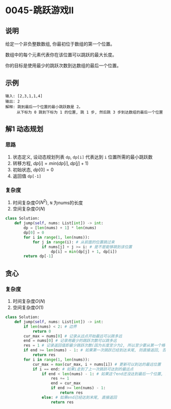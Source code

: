 # 0045-跳跃游戏II

## 说明
给定一个非负整数数组, 你最初位于数组的第一个位置。

数组中的每个元素代表你在该位置可以跳跃的最大长度。

你的目标是使用最少的跳跃次数到达数组的最后一个位置。

## 示例
```
输入: [2,3,1,1,4]
输出: 2
解释: 跳到最后一个位置的最小跳跃数是 2。
     从下标为 0 跳到下标为 1 的位置, 跳 1 步, 然后跳 3 步到达数组的最后一个位置
```

## 解1 动态规划

### 思路
1. 状态定义, 设动态规划列表 `dp`, `dp[i]` 代表达到 `i` 位置所需的最小跳跃数
2. 转移方程, $dp[i] = min(dp[i], dp[j] + 1)$
3. 初始状态, $dp[0] = 0$
4. 返回值 `dp[-1]`

### 复杂度
1. 时间复杂度$O(N^2)$, `N` 为nums的长度
2. 空间复杂度$O(N)$

```python
class Solution:
    def jump(self, nums: List[int]) -> int:
        dp = [len(nums) + 1] * len(nums)
        dp[0] = 0
        for i in range(1, len(nums)):
            for j in range(i): # 从前面的位置跳过来
                if nums[j] + j >= i: # 是不是能够跳到该位置
                    dp[i] = min(dp[j] + 1, dp[i])
        return dp[-1]
```

## 贪心

### 复杂度
1. 时间复杂度$O(N)$
2. 空间复杂度$O(1)$

```python
class Solution:
    def jump(self, nums: List[int]) -> int:
        if len(nums) < 2: # 边界
            return 0
        cur_max = nums[0] # 记录从远点开始最远可以跳多远
        end = nums[0] # 记录用最少的跳跃次数可以跳多远
        res = 1 # 记录返回值即最少跳跃次数(因为长度至少为2, 所以至少要从第一个格子跳一步,所以初始化为1)
        if end >= len(nums) - 1: # 如果第一次跳跃已经到达末尾, 则直接返回, 否则进入for循环
            return res
        for i in range(1, len(nums)):
            cur_max = max(cur_max, i + nums[i]) # 更新可以到达的最远位置
            if i == end: # 如果i走到了上一次跳跃可达到的最远点
                if end < len(nums) - 1: # 如果这个end还没达到最后一个位置, 就跳一步, 同时更新res和end, 当更新完end立刻判断和最后一个位置的关系
                    res += 1
                    end = cur_max
                    if end >= len(nums) - 1:
                        return res
                else: # 如果end已经达到末尾, 直接返回
                    return res
```